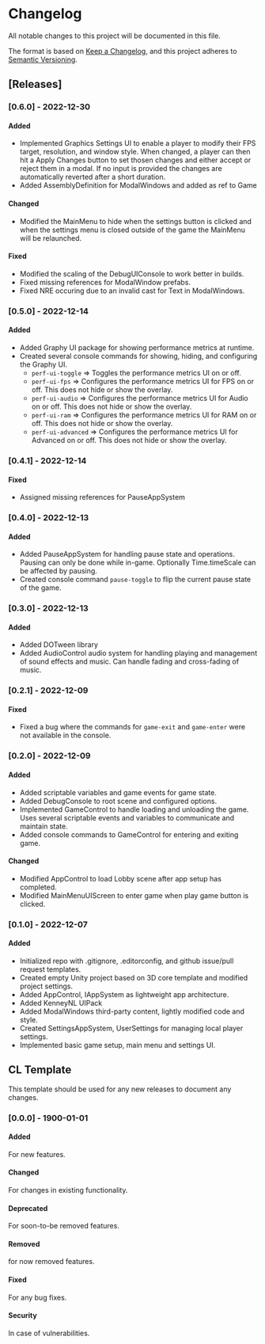 # Changelog
All notable changes to this project will be documented in this file.

The format is based on [Keep a Changelog](https://keepachangelog.com/en/1.0.0/),
and this project adheres to [Semantic Versioning](https://semver.org/spec/v2.0.0.html).

## [Releases]
### [0.6.0] - 2022-12-30
#### Added
* Implemented Graphics Settings UI to enable a player to modify their FPS target, resolution, and window style. When changed, a player can then hit a Apply Changes button to set thosen changes and either accept or reject them in a modal. If no input is provided the changes are automatically reverted after a short duration.
* Added AssemblyDefinition for ModalWindows and added as ref to Game

#### Changed
* Modified the MainMenu to hide when the settings button is clicked and when the settings menu is closed outside of the game the MainMenu will be relaunched.

#### Fixed
* Modified the scaling of the DebugUIConsole to work better in builds.
* Fixed missing references for ModalWindow prefabs.
* Fixed NRE occuring due to an invalid cast for Text in ModalWindows.

### [0.5.0] - 2022-12-14
#### Added
* Added Graphy UI package for showing performance metrics at runtime.
* Created several console commands for showing, hiding, and configuring the Graphy UI.
	* `perf-ui-toggle` => Toggles the performance metrics UI on or off.
	* `perf-ui-fps` => Configures the performance metrics UI for FPS on or off. This does not hide or show the overlay.
	* `perf-ui-audio` => Configures the performance metrics UI for Audio on or off. This does not hide or show the overlay.
	* `perf-ui-ram` => Configures the performance metrics UI for RAM on or off. This does not hide or show the overlay.
	* `perf-ui-advanced` => Configures the performance metrics UI for Advanced on or off. This does not hide or show the overlay.

### [0.4.1] - 2022-12-14
#### Fixed
* Assigned missing references for PauseAppSystem

### [0.4.0] - 2022-12-13
#### Added
* Added PauseAppSystem for handling pause state and operations. Pausing can only be done while in-game. Optionally Time.timeScale can be affected by pausing.
* Created console command `pause-toggle` to flip the current pause state of the game.

### [0.3.0] - 2022-12-13
#### Added
* Added DOTween library
* Added AudioControl audio system for handling playing and management of sound effects and music. Can handle fading and cross-fading of music.

### [0.2.1] - 2022-12-09
#### Fixed
* Fixed a bug where the commands for `game-exit` and `game-enter` were not available in the console.

### [0.2.0] - 2022-12-09
#### Added
* Added scriptable variables and game events for game state.
* Added DebugConsole to root scene and configured options.
* Implemented GameControl to handle loading and unloading the game. Uses several scriptable events and variables to communicate and maintain state.
* Added console commands to GameControl for entering and exiting game.

#### Changed
* Modified AppControl to load Lobby scene after app setup has completed.
* Modified MainMenuUIScreen to enter game when play game button is clicked.

### [0.1.0] - 2022-12-07
#### Added
* Initialized repo with .gitignore, .editorconfig, and github issue/pull request templates.
* Created empty Unity project based on 3D core template and modified project settings.
* Added AppControl, IAppSystem as lightweight app architecture.
* Added KenneyNL UIPack
* Added ModalWindows third-party content, lightly modified code and style.
* Created SettingsAppSystem, UserSettings for managing local player settings.
* Implemented basic game setup, main menu and settings UI.

## CL Template
This template should be used for any new releases to document any changes.

### [0.0.0] - 1900-01-01
#### Added
For new features.

#### Changed
For changes in existing functionality.

#### Deprecated
For soon-to-be removed features.

#### Removed
for now removed features.

#### Fixed
For any bug fixes.

#### Security
In case of vulnerabilities.